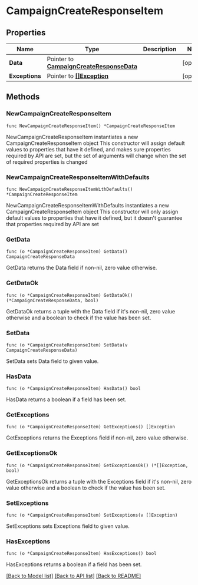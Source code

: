 # CampaignCreateResponseItem

## Properties

Name | Type | Description | Notes
------------ | ------------- | ------------- | -------------
**Data** | Pointer to [**CampaignCreateResponseData**](CampaignCreateResponseData.md) |  | [optional] 
**Exceptions** | Pointer to [**[]Exception**](Exception.md) |  | [optional] 

## Methods

### NewCampaignCreateResponseItem

`func NewCampaignCreateResponseItem() *CampaignCreateResponseItem`

NewCampaignCreateResponseItem instantiates a new CampaignCreateResponseItem object
This constructor will assign default values to properties that have it defined,
and makes sure properties required by API are set, but the set of arguments
will change when the set of required properties is changed

### NewCampaignCreateResponseItemWithDefaults

`func NewCampaignCreateResponseItemWithDefaults() *CampaignCreateResponseItem`

NewCampaignCreateResponseItemWithDefaults instantiates a new CampaignCreateResponseItem object
This constructor will only assign default values to properties that have it defined,
but it doesn't guarantee that properties required by API are set

### GetData

`func (o *CampaignCreateResponseItem) GetData() CampaignCreateResponseData`

GetData returns the Data field if non-nil, zero value otherwise.

### GetDataOk

`func (o *CampaignCreateResponseItem) GetDataOk() (*CampaignCreateResponseData, bool)`

GetDataOk returns a tuple with the Data field if it's non-nil, zero value otherwise
and a boolean to check if the value has been set.

### SetData

`func (o *CampaignCreateResponseItem) SetData(v CampaignCreateResponseData)`

SetData sets Data field to given value.

### HasData

`func (o *CampaignCreateResponseItem) HasData() bool`

HasData returns a boolean if a field has been set.

### GetExceptions

`func (o *CampaignCreateResponseItem) GetExceptions() []Exception`

GetExceptions returns the Exceptions field if non-nil, zero value otherwise.

### GetExceptionsOk

`func (o *CampaignCreateResponseItem) GetExceptionsOk() (*[]Exception, bool)`

GetExceptionsOk returns a tuple with the Exceptions field if it's non-nil, zero value otherwise
and a boolean to check if the value has been set.

### SetExceptions

`func (o *CampaignCreateResponseItem) SetExceptions(v []Exception)`

SetExceptions sets Exceptions field to given value.

### HasExceptions

`func (o *CampaignCreateResponseItem) HasExceptions() bool`

HasExceptions returns a boolean if a field has been set.


[[Back to Model list]](../README.md#documentation-for-models) [[Back to API list]](../README.md#documentation-for-api-endpoints) [[Back to README]](../README.md)



